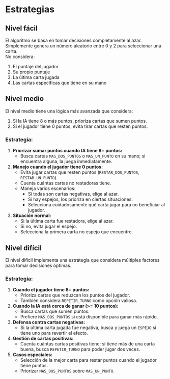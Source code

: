 
# Estrategias

## Nivel fácil
El algoritmo se basa en tomar decisiones completamente al azar. Simplemente genera un número aleatorio entre 0 y 2 para seleccionar una carta.  
No considera:  
1. El puntaje del jugador  
2. Su propio puntaje  
3. La última carta jugada  
4. Las cartas específicas que tiene en su mano  

## Nivel medio
El nivel medio tiene una lógica más avanzada que considera:  
1. Si la IA tiene 8 o más puntos, prioriza cartas que sumen puntos.  
2. Si el jugador tiene 0 puntos, evita tirar cartas que resten puntos.

### Estrategia:
1. **Priorizar sumar puntos cuando IA tiene 8+ puntos:**  
    * Busca cartas `MAS_DOS_PUNTOS` o `MAS_UN_PUNTO` en su mano; si encuentra alguna, la juega inmediatamente.  
2. **Manejo cuando el jugador tiene 0 puntos:**  
    * Evita jugar cartas que resten puntos (`RESTAR_DOS_PUNTOS`, `RESTAR_UN_PUNTO`).  
    * Cuenta cuántas cartas no restadoras tiene.  
    * Maneja varios escenarios:  
      * Si todas son cartas negativas, elige al azar.  
      * Si hay espejos, los prioriza en ciertas situaciones.  
      * Selecciona cuidadosamente qué carta jugar para no beneficiar al jugador.  
3. **Situación normal:**  
    * Si la última carta fue restadora, elige al azar.  
    * Si no, evita jugar el espejo.  
    * Selecciona la primera carta no espejo que encuentre.  

## Nivel difícil
El nivel difícil implementa una estrategia que considera múltiples factores para tomar decisiones óptimas.

### Estrategia:
1. **Cuando el jugador tiene 8+ puntos:**  
    * Prioriza cartas que reduzcan los puntos del jugador.  
    * También considera `REPETIR_TURNO` como opción valiosa.  
2. **Cuando la IA está cerca de ganar (>= 10 puntos):**  
    * Busca cartas que sumen puntos.  
    * Prefiere `MAS_DOS_PUNTOS` si está disponible para ganar más rápido.  
3. **Defensa contra cartas negativas:**  
    * Si la última carta jugada fue negativa, busca y juega un `ESPEJO` si tiene uno para revertir el efecto.  
4. **Gestión de cartas positivas:**  
    * Cuenta cuántas cartas positivas tiene; si tiene más de una carta buena, busca `REPETIR_TURNO` para poder jugar dos veces.  
5. **Casos especiales:**  
    * Selección de la mejor carta para restar puntos cuando el jugador tiene puntos.  
    * Priorizar `MAS_DOS_PUNTOS` sobre `MAS_UN_PUNTO`.  

